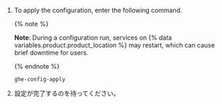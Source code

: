 1. To apply the configuration, enter the following command.

   {% note %}

   **Note**: During a configuration run, services on {% data variables.product.product_location %} may restart, which can cause brief downtime for users.

   {% endnote %}

    ```shell
    ghe-config-apply
    ```
1. 設定が完了するのを待ってください。
